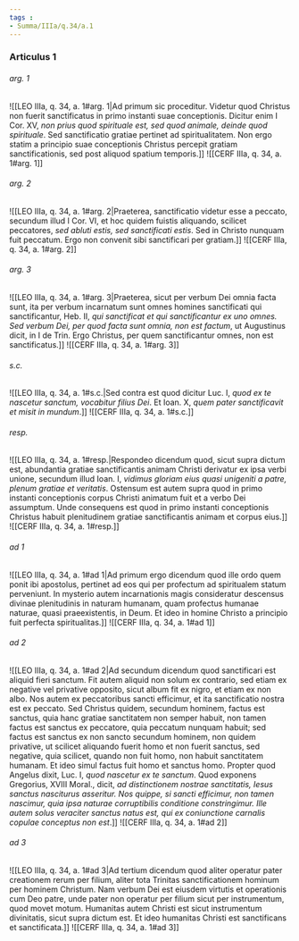 ```yaml
---
tags : 
- Summa/IIIa/q.34/a.1
---
```


### Articulus 1

###### arg. 1
![[LEO IIIa, q. 34, a. 1#arg. 1|Ad primum sic proceditur. Videtur quod Christus non fuerit sanctificatus in primo instanti suae conceptionis. Dicitur enim I Cor. XV, *non prius quod spirituale est, sed quod animale, deinde quod spirituale*. Sed sanctificatio gratiae pertinet ad spiritualitatem. Non ergo statim a principio suae conceptionis Christus percepit gratiam sanctificationis, sed post aliquod spatium temporis.]]
![[CERF IIIa, q. 34, a. 1#arg. 1]]

###### arg. 2
![[LEO IIIa, q. 34, a. 1#arg. 2|Praeterea, sanctificatio videtur esse a peccato, secundum illud I Cor. VI, et hoc quidem fuistis aliquando, scilicet peccatores, *sed abluti estis, sed sanctificati estis*. Sed in Christo nunquam fuit peccatum. Ergo non convenit sibi sanctificari per gratiam.]]
![[CERF IIIa, q. 34, a. 1#arg. 2]]

###### arg. 3
![[LEO IIIa, q. 34, a. 1#arg. 3|Praeterea, sicut per verbum Dei omnia facta sunt, ita per verbum incarnatum sunt omnes homines sanctificati qui sanctificantur, Heb. II, *qui sanctificat et qui sanctificantur ex uno omnes. Sed verbum Dei, per quod facta sunt omnia, non est factum*, ut Augustinus dicit, in I de Trin. Ergo Christus, per quem sanctificantur omnes, non est sanctificatus.]]
![[CERF IIIa, q. 34, a. 1#arg. 3]]

###### s.c.
![[LEO IIIa, q. 34, a. 1#s.c.|Sed contra est quod dicitur Luc. I, *quod ex te nascetur sanctum, vocabitur filius Dei*. Et Ioan. X, *quem pater sanctificavit et misit in mundum*.]]
![[CERF IIIa, q. 34, a. 1#s.c.]]

###### resp.
![[LEO IIIa, q. 34, a. 1#resp.|Respondeo dicendum quod, sicut supra dictum est, abundantia gratiae sanctificantis animam Christi derivatur ex ipsa verbi unione, secundum illud Ioan. I, *vidimus gloriam eius quasi unigeniti a patre, plenum gratiae et veritatis*. Ostensum est autem supra quod in primo instanti conceptionis corpus Christi animatum fuit et a verbo Dei assumptum. Unde consequens est quod in primo instanti conceptionis Christus habuit plenitudinem gratiae sanctificantis animam et corpus eius.]]
![[CERF IIIa, q. 34, a. 1#resp.]]

###### ad 1
![[LEO IIIa, q. 34, a. 1#ad 1|Ad primum ergo dicendum quod ille ordo quem ponit ibi apostolus, pertinet ad eos qui per profectum ad spiritualem statum perveniunt. In mysterio autem incarnationis magis consideratur descensus divinae plenitudinis in naturam humanam, quam profectus humanae naturae, quasi praeexistentis, in Deum. Et ideo in homine Christo a principio fuit perfecta spiritualitas.]]
![[CERF IIIa, q. 34, a. 1#ad 1]]

###### ad 2
![[LEO IIIa, q. 34, a. 1#ad 2|Ad secundum dicendum quod sanctificari est aliquid fieri sanctum. Fit autem aliquid non solum ex contrario, sed etiam ex negative vel privative opposito, sicut album fit ex nigro, et etiam ex non albo. Nos autem ex peccatoribus sancti efficimur, et ita sanctificatio nostra est ex peccato. Sed Christus quidem, secundum hominem, factus est sanctus, quia hanc gratiae sanctitatem non semper habuit, non tamen factus est sanctus ex peccatore, quia peccatum nunquam habuit; sed factus est sanctus ex non sancto secundum hominem, non quidem privative, ut scilicet aliquando fuerit homo et non fuerit sanctus, sed negative, quia scilicet, quando non fuit homo, non habuit sanctitatem humanam. Et ideo simul factus fuit homo et sanctus homo. Propter quod Angelus dixit, Luc. I, *quod nascetur ex te sanctum*. Quod exponens Gregorius, XVIII Moral., dicit, *ad distinctionem nostrae sanctitatis, Iesus sanctus nasciturus asseritur. Nos quippe, si sancti efficimur, non tamen nascimur, quia ipsa naturae corruptibilis conditione constringimur. Ille autem solus veraciter sanctus natus est, qui ex coniunctione carnalis copulae conceptus non est*.]]
![[CERF IIIa, q. 34, a. 1#ad 2]]

###### ad 3
![[LEO IIIa, q. 34, a. 1#ad 3|Ad tertium dicendum quod aliter operatur pater creationem rerum per filium, aliter tota Trinitas sanctificationem hominum per hominem Christum. Nam verbum Dei est eiusdem virtutis et operationis cum Deo patre, unde pater non operatur per filium sicut per instrumentum, quod movet motum. Humanitas autem Christi est sicut instrumentum divinitatis, sicut supra dictum est. Et ideo humanitas Christi est sanctificans et sanctificata.]]
![[CERF IIIa, q. 34, a. 1#ad 3]]

